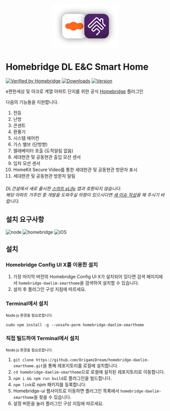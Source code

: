 <p align="center">
  <img alt="logo" src="https://github.com/OrigamiDream/homebridge-daelim-smarthome/blob/master/branding/smarthome+homebridge.png?raw=true" height="140px">
</p>

# Homebridge DL E&C Smart Home

[![Verified by Homebridge](https://badgen.net/badge/homebridge/verified/purple)](https://github.com/homebridge/homebridge/wiki/Verified-Plugins)
[![Downloads](https://img.shields.io/npm/dt/homebridge-daelim-smarthome.svg?color=critical)](https://www.npmjs.com/package/homebridge-daelim-smarthome)
[![Version](https://img.shields.io/npm/v/homebridge-daelim-smarthome)](https://www.npmjs.com/package/homebridge-daelim-smarthome)

e편한세상 및 아크로 계열 아파트 단지를 위한 공식 [Homebridge](https://github.com/homebridge/homebridge) 플러그인

다음의 기능들을 지원합니다.
1. 전등
2. 난방
3. 콘센트
4. 환풍기
5. 시스템 에어컨
6. 가스 밸브 (단방향)
7. 엘레베이터 호출 (도착알림 없음)
8. 세대현관 및 공동현관 출입 모션 센서
9. 입차 모션 센서
10. HomeKit Secure Video를 통한 세대현관 및 공동현관 방문자 표시
11. 세대현관 및 공동현관 방문자 알림

###### DL건설에서 새로 출시한 [스마트 eLife](https://apps.apple.com/kr/app/%EC%8A%A4%EB%A7%88%ED%8A%B8-elife/id1551248421) 앱과 호환되지 않습니다.<br>해당 아파트 거주민 중 개발을 도와주실 의향이 있으시다면 [새 이슈 작성](https://github.com/OrigamiDream/homebridge-daelim-smarthome/issues/new)을 해 주시기 바랍니다.


## 설치 요구사항

<img alt="node" src="https://img.shields.io/badge/node-%3E%3D14.15-brightgreen"> <img alt="homebridge" src="https://img.shields.io/badge/homebridge-%3E%3D1.5.1-brightgreen"> <img alt="iOS" src="https://img.shields.io/badge/iOS-%3E%3D12.0.0-brightgreen">

## 설치

### Homebridge Config UI X를 이용한 설치

1. 가장 마지막 버전의 Homebridge Config UI X가 설치되어 있다면 검색 페이지에서 `homebridge-daelim-smarthome`을 검색하여 설치할 수 있습니다.
2. 설치 후 플러그인 구성 지침에 따르세요.

### Terminal에서 설치

<small>Node.js 환경을 필요로합니다.</small>

```
sudo npm install -g --unsafe-perm homebridge-daelim-smarthome
```

### 직접 빌드하여 Terminal에서 설치

<small>Node.js 환경을 필요로합니다.</small>

1. `git clone https://github.com/OrigamiDream/homebridge-daelim-smarthome.git`을 통해 레포지토리를 로컬에 설치합니다.
2. `cd homebridge-daelim-smarthome`으로 로컬에 설치된 레포지토리로 이동합니다.
3. `npm i && npm run build`로 플러그인을 빌드합니다.
4. `npm link`로 npm 패키지를 등록합니다.
5. Homebridge-ui 웹사이트로 이동하면 플러그인 목록에서 `homebridge-daelim-smarthome`을 찾을 수 있습니다.
6. 설정 버튼을 눌러 플러그인 구성 지침에 따르세요.
